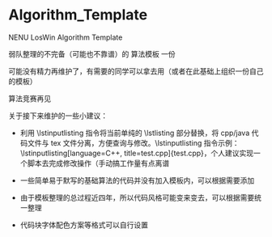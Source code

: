 # Algorithm_Template

NENU LosWin Algorithm Template

弱队整理的不完备（可能也不靠谱）的 算法模板 一份

可能没有精力再维护了，有需要的同学可以拿去用（或者在此基础上组织一份自己的模板）

算法竞赛再见

关于接下来维护的一些小建议：

 - 利用 \lstinputlisting 指令将当前单纯的 \lstlisting 部分替换，将 cpp/java 代码文件与 tex 文件分离，方便查询与修改。\lstinputlisting 指令示例： \lstinputlisting[language=C++, title=test.cpp]{test.cpp}，个人建议实现一个脚本去完成修改操作（手动搞工作量有点离谱

 - 一些简单易于默写的基础算法的代码并没有加入模板内，可以根据需要添加

 - 由于模板整理的总过程近四年，所以代码风格可能变来变去，可以根据需要统一整理

 - 代码块字体配色方案等格式可以自行设置

